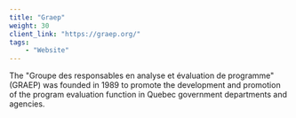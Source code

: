 ```yaml
---
title: "Graep"
weight: 30
client_link: "https://graep.org/"
tags:
    - "Website"
---
```


The "Groupe des responsables en analyse et évaluation de programme" (GRAEP) was founded in 1989 to promote the development and promotion of the program evaluation function in Quebec government departments and agencies.
